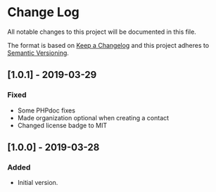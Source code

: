 # Change Log
All notable changes to this project will be documented in this file.

The format is based on [Keep a Changelog](http://keepachangelog.com/)
and this project adheres to [Semantic Versioning](http://semver.org/).

## [1.0.1] - 2019-03-29
### Fixed
- Some PHPdoc fixes
- Made organization optional when creating a contact
- Changed license badge to MIT

## [1.0.0] - 2019-03-28
### Added
- Initial version.

